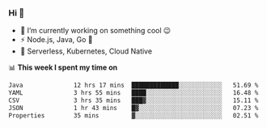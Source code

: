 ### Hi 👋

<!--
**nodejh/nodejh** is a ✨ _special_ ✨ repository because its `README.md` (this file) appears on your GitHub profile.

Here are some ideas to get you started:

- 🔭 I’m currently working on ...
- 🌱 I’m currently learning ...
- 👯 I’m looking to collaborate on ...
- 🤔 I’m looking for help with ...
- 💬 Ask me about ...
- 📫 How to reach me: ...
- 😄 Pronouns: ...
- ⚡ Fun fact: ...
-->

- 🔭 I’m currently working on something cool :wink:
- ⚡ Node.js, Java, Go :thought_balloon:
- 🤖 Serverless, Kubernetes, Cloud Native

📊 **This week I spent my time on**

<!--START_SECTION:waka-->

```txt
Java              12 hrs 17 mins  █████████████░░░░░░░░░░░░   51.69 %
YAML              3 hrs 55 mins   ████░░░░░░░░░░░░░░░░░░░░░   16.48 %
CSV               3 hrs 35 mins   ███▓░░░░░░░░░░░░░░░░░░░░░   15.11 %
JSON              1 hr 43 mins    █▓░░░░░░░░░░░░░░░░░░░░░░░   07.23 %
Properties        35 mins         ▓░░░░░░░░░░░░░░░░░░░░░░░░   02.51 %
```

<!--END_SECTION:waka-->


<!--
:traffic_light: **Visitors**

![visitors](https://visitor-badge.glitch.me/badge?page_id=nodejh.nodejh)
-->
